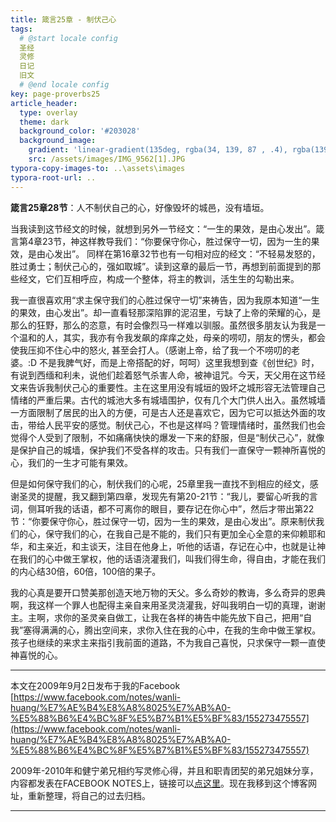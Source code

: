 ```yaml
---
title: 箴言25章 - 制伏己心
tags: 
  # @start locale config
  圣经
  灵修
  日记
  旧文
  # @end locale config
key: page-proverbs25
article_header:
  type: overlay
  theme: dark
  background_color: '#203028'
  background_image:
    gradient: 'linear-gradient(135deg, rgba(34, 139, 87 , .4), rgba(139, 34, 139, .4))'
    src: /assets/images/IMG_9562[1].JPG
typora-copy-images-to: ..\assets\images
typora-root-url: ..
---
```


**箴言25章28节**：人不制伏自己的心，好像毁坏的城邑，没有墙垣。

<!--more-->

当我读到这节经文的时候，就想到另外一节经文：“一生的果效，是由心发出”。箴言第4章23节，神这样教导我们：“你要保守你心，胜过保守一切，因为一生的果效，是由心发出”。 同样在第16章32节也有一句相对应的经文：“不轻易发怒的，胜过勇士；制伏己心的，强如取城”。读到这章的最后一节，再想到前面提到的那些经文，它们互相呼应，构成一个整体，将主的教训，活生生的勾勒出来。

我一直很喜欢用“求主保守我们的心胜过保守一切”来祷告，因为我原本知道“一生的果效，由心发出”。却一直看轻那深陷罪的泥沼里，亏缺了上帝的荣耀的心，是那么的狂野，那么的恣意，有时会像烈马一样难以驯服。虽然很多朋友认为我是一个温和的人，其实，我亦有令我发飙的痒痒之处，母亲的唠叨，朋友的愣头，都会使我压抑不住心中的怒火, 甚至会打人。（感谢上帝，给了我一个不唠叨的老婆。:D 不是我脾气好，而是上帝搭配的好，呵呵）这里我想到查《创世纪》时，有说到西缅和利未，说他们趁着怒气杀害人命，被神诅咒。今天，天父用在这节经文来告诉我制伏己心的重要性。主在这里用没有城垣的毁坏之城形容无法管理自己情绪的严重后果。古代的城池大多有城墙围护，仅有几个大门供人出入。虽然城墙一方面限制了居民的出入的方便，可是古人还是喜欢它，因为它可以抵达外面的攻击，带给人民平安的感觉。制伏己心，不也是这样吗？管理情绪时，虽然我们也会觉得个人受到了限制，不如痛痛快快的爆发一下来的舒服，但是“制伏己心”，就像是保护自己的城墙，保护我们不受各样的攻击。只有我们一直保守一颗神所喜悦的心，我们的一生才可能有果效。

但是如何保守我们的心，制伏我们的心呢，25章里我一直找不到相应的经文，感谢圣灵的提醒，我又翻到第四章，发现先有第20-21节：“我儿，要留心听我的言词，侧耳听我的话语，都不可离你的眼目，要存记在你心中”，然后才带出第22节：“你要保守你心，胜过保守一切，因为一生的果效，是由心发出”。原来制伏我们的心，保守我们的心，在我自己是不能的，我们只有更加全心全意的来仰赖耶和华，和主亲近，和主谈天，注目在他身上，听他的话语，存记在心中，也就是让神在我们的心中做王掌权，他的话语浇灌我们，叫我们得生命，得自由，才能在我们的内心结30倍，60倍，100倍的果子。

我的心真是要开口赞美那创造天地万物的天父。多么奇妙的教诲，多么奇异的恩典啊，我这样一个罪人也配得主亲自来用圣灵浇灌我，好叫我明白一切的真理，谢谢主。主啊，求你的圣灵亲自做工，让我在各样的祷告中能先放下自己，把用“自我”塞得满满的心，腾出空间来，求你入住在我的心中，在我的生命中做王掌权。孩子也继续的来求主来指引我前面的道路，不为我自己喜悦，只求保守一颗一直使神喜悦的心。

---

本文在2009年9月2日发布于我的Facebook [https://www.facebook.com/notes/wanli-huang/%E7%AE%B4%E8%A8%8025%E7%AB%A0-%E5%88%B6%E4%BC%8F%E5%B7%B1%E5%BF%83/155273475557](https://www.facebook.com/notes/wanli-huang/%E7%AE%B4%E8%A8%8025%E7%AB%A0-%E5%88%B6%E4%BC%8F%E5%B7%B1%E5%BF%83/155273475557)

2009年-2010年和健宁弟兄相约写灵修心得，并且和职青团契的弟兄姐妹分享，内容都发表在FACEBOOK NOTES上，链接可以[点这里](https://www.facebook.com/wanli.huang/notes)。现在我移到这个博客网址，重新整理，将自己的过去归档。

---

